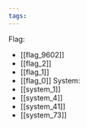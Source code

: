 ```yaml
---
tags:
---
```

Flag:
- [[flag_9602]]
- [[flag_2]]
- [[flag_1]]
- [[flag_0]]
System:
- [[system_1]]
- [[system_4]]
- [[system_41]]
- [[system_73]]
